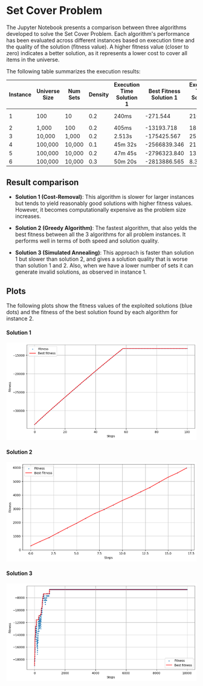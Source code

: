 # Set Cover Problem

The Jupyter Notebook presents a comparison between three algorithms developed to solve the Set Cover Problem.
Each algorithm's performance has been evaluated across different instances based on execution time and the quality of the solution (fitness value).
A higher fitness value (closer to zero) indicates a better solution, as it represents a lower cost to cover all items in the universe.

The following table summarizes the execution results:

| Instance | Universe Size | Num Sets | Density | Execution Time Solution 1 | Best Fitness Solution 1 | Execution Time Solution 2 | Best Fitness Solution 2 | Execution Time Solution 3 | Best Fitness Solution 3        |
|----------|---------------|----------|---------|---------------------------|-------------------------|---------------------------|-------------------------|---------------------------|--------------------------------|
| 1        | 100           | 10       | 0.2     | 240ms                     | -271.544                | 210ms                     | -271.544                | 595ms                     | -136.55 (**invalid solution**) |
| 2        | 1,000         | 100      | 0.2     | 405ms                     | -13193.718              | 183ms                     | -5967.996               | 615ms                     | -6678.618                      |
| 3        | 10,000        | 1,000    | 0.2     | 2.513s                    | -175425.567             | 253ms                     | -101371.377             | 1.224s                    | -133464.135                    |
| 4        | 100,000       | 10,000   | 0.1     | 45m 32s                   | -2566839.346            | 21.577s                   | -1525514.078            | 13m 28s                   | -47044103.225                  |
| 5        | 100,000       | 10,000   | 0.2     | 47m 45s                   | -2796323.840            | 13.416s                   | -1715952.2693           | 18m 43s                   | -98889589.561                  |
| 6        | 100,000       | 10,000   | 0.3     | 50m 20s                   | -2813886.565            | 8.322s                    | -1760075.686            | 15m 3s                    | -153822327.883                 |

## Result comparison

- **Solution 1 (Cost-Removal)**: This algorithm is slower for larger instances but tends to yield reasonably good solutions with higher fitness values. However, it becomes computationally expensive as the problem size increases.


- **Solution 2 (Greedy Algorithm)**: The fastest algorithm, that also yelds the best fitness between all the 3 algorithms for all problem instances. 
  It performs well in terms of both speed and solution quality.


- **Solution 3 (Simulated Annealing)**: This approach is faster than solution 1 but slower than solution 2, and gives a solution quality that is worse than solution 1 and 2.
  Also, when we have a lower number of sets it can generate invalid solutions, as observed in instance 1.


## Plots

The following plots show the fitness values of the exploited solutions (blue dots) and the fitness of the best solution found by each algorithm for instance 2.

#### Solution 1

![Instance 2, solution 1](plots/output_sol1_instance_2.png)

#### Solution 2

![Instance 2, solution 2](plots/output_sol2_instance_2.png)

#### Solution 3

![Instance 2, solution 3](plots/output_sol3_instance_2.png)